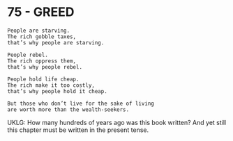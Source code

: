 # 75 - GREED


```
People are starving.
The rich gobble taxes,
that’s why people are starving.

People rebel.
The rich oppress them,
that’s why people rebel.

People hold life cheap.
The rich make it too costly,
that’s why people hold it cheap.

But those who don’t live for the sake of living
are worth more than the wealth-seekers.
```

UKLG: How many hundreds of years ago was this book written? And yet still this chapter must be written in the present tense.

